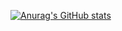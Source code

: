 [![Anurag's GitHub stats](https://github-readme-stats-git-master-sentrisentris-projects.vercel.app/)](https://github.com/anuraghazra/github-readme-stats)

<!--
**sentrisentri/sentrisentri** is a ✨ _special_ ✨
-->
